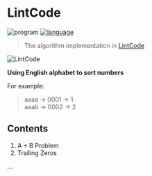 # LintCode

![program](https://img.shields.io/badge/program-java-ff69b4.svg)
[![language](https://img.shields.io/badge/language-中文-red.svg)](./README-zh.md)

> The algorithm implementation in [LintCode](https://www.lintcode.com/) 

![LintCode](http://p68i1i2cw.bkt.clouddn.com/LintCode.gif)

**Using English alphabet to sort numbers**

For example: <br>
> aaaa -> 0001 -> 1 <br>
> aaab -> 0002 -> 2 <br>

## Contents

1. A + B Problem
2. Trailing Zeros

...
